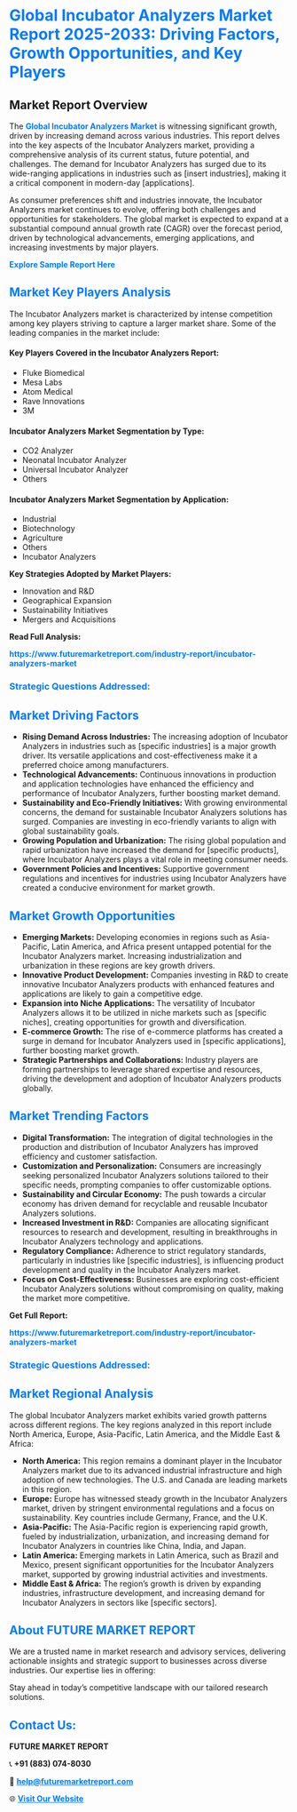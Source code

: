 <h1 style="color: #007BFF;">Global Incubator Analyzers Market Report 2025-2033: Driving Factors, Growth Opportunities, and Key Players</h1>

<section id="overview">
<h2>Market Report Overview</h2>
<p>The <a href="https://www.futuremarketreport.com/industry-report/incubator-analyzers-market" style="color: #007BFF; text-decoration: none;"><strong>Global Incubator Analyzers Market</strong></a> is witnessing significant growth, driven by increasing demand across various industries. This report delves into the key aspects of the Incubator Analyzers market, providing a comprehensive analysis of its current status, future potential, and challenges. The demand for Incubator Analyzers has surged due to its wide-ranging applications in industries such as [insert industries], making it a critical component in modern-day [applications].</p>
<p>As consumer preferences shift and industries innovate, the Incubator Analyzers market continues to evolve, offering both challenges and opportunities for stakeholders. The global market is expected to expand at a substantial compound annual growth rate (CAGR) over the forecast period, driven by technological advancements, emerging applications, and increasing investments by major players.</p>
</section>

<section id="overview">
<p><a href="https://www.futuremarketreport.com/request-sample/reportId=128780" style="color: #007BFF; text-decoration: none;"><strong>Explore Sample Report Here</strong></a></p>
</section>

<section id="key-players">
<h2 style="color: #007BFF;">Market Key Players Analysis</h2>
<p>The Incubator Analyzers market is characterized by intense competition among key players striving to capture a larger market share. Some of the leading companies in the market include:</p>
<h4>Key Players Covered in the Incubator Analyzers Report:</h4>
<ul><li>Fluke Biomedical</li><li>Mesa Labs</li><li>Atom Medical</li><li>Rave Innovations</li><li>3M</li></ul>
<h4>Incubator Analyzers Market Segmentation by Type:</h4>
<ul><li>CO2 Analyzer</li><li>Neonatal Incubator Analyzer</li><li>Universal Incubator Analyzer</li><li>Others</li></ul>

<h4>Incubator Analyzers Market Segmentation by Application:</h4>
<ul><li>Industrial</li><li>Biotechnology</li><li>Agriculture</li><li>Others</li><li>Incubator Analyzers</li></ul>
<p><strong>Key Strategies Adopted by Market Players:</strong></p>
<ul>
<li>Innovation and R&D</li>
<li>Geographical Expansion</li>
<li>Sustainability Initiatives</li>
<li>Mergers and Acquisitions</li>
</ul>
</section>

<section>
<p><strong>Read Full Analysis: </strong></p><a href="https://www.futuremarketreport.com/industry-report/incubator-analyzers-market" style="color: #007BFF; text-decoration: none;"><strong>https://www.futuremarketreport.com/industry-report/incubator-analyzers-market</strong></a>
<h3 style="color: #007BFF;">Strategic Questions Addressed:</h3>
</section>

<section id="driving-factors">
<h2 style="color: #007BFF;">Market Driving Factors</h2>
<ul>
<li><strong>Rising Demand Across Industries:</strong> The increasing adoption of Incubator Analyzers in industries such as [specific industries] is a major growth driver. Its versatile applications and cost-effectiveness make it a preferred choice among manufacturers.</li>
<li><strong>Technological Advancements:</strong> Continuous innovations in production and application technologies have enhanced the efficiency and performance of Incubator Analyzers, further boosting market demand.</li>
<li><strong>Sustainability and Eco-Friendly Initiatives:</strong> With growing environmental concerns, the demand for sustainable Incubator Analyzers solutions has surged. Companies are investing in eco-friendly variants to align with global sustainability goals.</li>
<li><strong>Growing Population and Urbanization:</strong> The rising global population and rapid urbanization have increased the demand for [specific products], where Incubator Analyzers plays a vital role in meeting consumer needs.</li>
<li><strong>Government Policies and Incentives:</strong> Supportive government regulations and incentives for industries using Incubator Analyzers have created a conducive environment for market growth.</li>
</ul>
</section>

<section id="growth-opportunities">
<h2 style="color: #007BFF;">Market Growth Opportunities</h2>
<ul>
<li><strong>Emerging Markets:</strong> Developing economies in regions such as Asia-Pacific, Latin America, and Africa present untapped potential for the Incubator Analyzers market. Increasing industrialization and urbanization in these regions are key growth drivers.</li>
<li><strong>Innovative Product Development:</strong> Companies investing in R&D to create innovative Incubator Analyzers products with enhanced features and applications are likely to gain a competitive edge.</li>
<li><strong>Expansion into Niche Applications:</strong> The versatility of Incubator Analyzers allows it to be utilized in niche markets such as [specific niches], creating opportunities for growth and diversification.</li>
<li><strong>E-commerce Growth:</strong> The rise of e-commerce platforms has created a surge in demand for Incubator Analyzers used in [specific applications], further boosting market growth.</li>
<li><strong>Strategic Partnerships and Collaborations:</strong> Industry players are forming partnerships to leverage shared expertise and resources, driving the development and adoption of Incubator Analyzers products globally.</li>
</ul>
</section>

<section id="trending-factors">
<h2 style="color: #007BFF;">Market Trending Factors</h2>
<ul>
<li><strong>Digital Transformation:</strong> The integration of digital technologies in the production and distribution of Incubator Analyzers has improved efficiency and customer satisfaction.</li>
<li><strong>Customization and Personalization:</strong> Consumers are increasingly seeking personalized Incubator Analyzers solutions tailored to their specific needs, prompting companies to offer customizable options.</li>
<li><strong>Sustainability and Circular Economy:</strong> The push towards a circular economy has driven demand for recyclable and reusable Incubator Analyzers solutions.</li>
<li><strong>Increased Investment in R&D:</strong> Companies are allocating significant resources to research and development, resulting in breakthroughs in Incubator Analyzers technology and applications.</li>
<li><strong>Regulatory Compliance:</strong> Adherence to strict regulatory standards, particularly in industries like [specific industries], is influencing product development and quality in the Incubator Analyzers market.</li>
<li><strong>Focus on Cost-Effectiveness:</strong> Businesses are exploring cost-efficient Incubator Analyzers solutions without compromising on quality, making the market more competitive.</li>
</ul>
</section>

<section>
<p><strong>Get Full Report: </strong></p><a href="https://www.futuremarketreport.com/industry-report/incubator-analyzers-market" style="color: #007BFF; text-decoration: none;"><strong>https://www.futuremarketreport.com/industry-report/incubator-analyzers-market</strong></a>
<h3 style="color: #007BFF;">Strategic Questions Addressed:</h3>
</section>


<section id="regional-analysis">
<h2 style="color: #007BFF;">Market Regional Analysis</h2>
<p>The global Incubator Analyzers market exhibits varied growth patterns across different regions. The key regions analyzed in this report include North America, Europe, Asia-Pacific, Latin America, and the Middle East & Africa:</p>
<ul>
<li><strong>North America:</strong> This region remains a dominant player in the Incubator Analyzers market due to its advanced industrial infrastructure and high adoption of new technologies. The U.S. and Canada are leading markets in this region.</li>
<li><strong>Europe:</strong> Europe has witnessed steady growth in the Incubator Analyzers market, driven by stringent environmental regulations and a focus on sustainability. Key countries include Germany, France, and the U.K.</li>
<li><strong>Asia-Pacific:</strong> The Asia-Pacific region is experiencing rapid growth, fueled by industrialization, urbanization, and increasing demand for Incubator Analyzers in countries like China, India, and Japan.</li>
<li><strong>Latin America:</strong> Emerging markets in Latin America, such as Brazil and Mexico, present significant opportunities for the Incubator Analyzers market, supported by growing industrial activities and investments.</li>
<li><strong>Middle East & Africa:</strong> The region’s growth is driven by expanding industries, infrastructure development, and increasing demand for Incubator Analyzers in sectors like [specific sectors].</li>
</ul>
</section>

<footer>
<h2 style="color: #007BFF;">About FUTURE MARKET REPORT</h2>
<p>We are a trusted name in market research and advisory services, delivering actionable insights and strategic support to businesses across diverse industries. Our expertise lies in offering:</p>

<p>Stay ahead in today’s competitive landscape with our tailored research solutions.</p>

<h2 style="color: #007BFF;">Contact Us:</h2>
<p><strong>FUTURE MARKET REPORT</strong></p>
<p>📞 <strong>+91 (883) 074-8030</strong></p>
<p>📧 <strong><a href="mailto:help@futuremarketreport.com" style="color: #007BFF;">help@futuremarketreport.com</a></strong></p>
<p>🌐 <strong><a href="https://www.futuremarketreport.com/" style="color: #007BFF;">Visit Our Website</a></strong></p>
</footer>